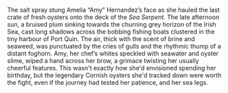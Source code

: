 The salt spray stung Amelia “Amy” Hernandez’s face as she hauled the last crate of fresh oysters onto the deck of the *Sea Serpent*.  The late afternoon sun, a bruised plum sinking towards the churning grey horizon of the Irish Sea, cast long shadows across the bobbing fishing boats clustered in the tiny harbour of Port Quin.  The air, thick with the scent of brine and seaweed, was punctuated by the cries of gulls and the rhythmic thump of a distant foghorn.  Amy, her chef’s whites speckled with seawater and oyster slime, wiped a hand across her brow, a grimace twisting her usually cheerful features.  This wasn't exactly how she'd envisioned spending her birthday, but the legendary Cornish oysters she'd tracked down were worth the fight, even if the journey had tested her patience, and her sea legs.

